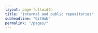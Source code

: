 ```yaml
---
layout: page-fullwidth
title: "Internal and public repositories"
subheadline: "GitHub"
permalink: "/pages/"
---
```

